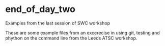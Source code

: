 # end_of_day_two
Examples from the last session of SWC workshop

These are some example files from an excerecise in using git,
testing and phython on the command line from the Leeds ATSC workshop. 
